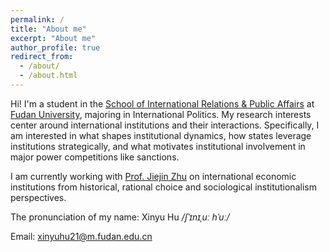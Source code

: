 ```yaml
---
permalink: /
title: "About me"
excerpt: "About me"
author_profile: true
redirect_from: 
  - /about/
  - /about.html
---
```


Hi! I'm a student in the [School of International Relations & Public Affairs](https://sirpa-en.fudan.edu.cn/) at [Fudan University](https://www.fudan.edu.cn/en/), majoring in International Politics. My research interests center around international institutions and their interactions. Specifically, I am interested in what shapes institutional dynamics, how states leverage institutions strategically, and what motivates institutional involvement in major power competitions like sanctions.

I am currently working with [Prof. Jiejin Zhu](https://faculty.fudan.edu.cn/zhujiejin/zh_CN/index.htm) on international economic institutions from historical, rational choice and sociological institutionalism perspectives.

The pronunciation of my name: Xinyu Hu _/ʃˈɪnɪˌuː hˈuː/_

Email: xinyuhu21@m.fudan.edu.cn
